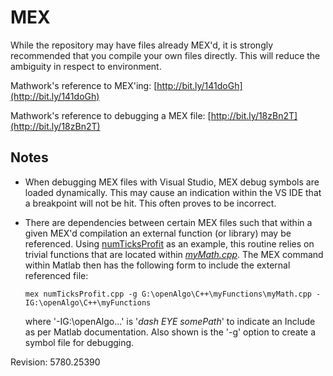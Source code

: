 # MEX #
While the repository may have files already MEX'd, it is strongly recommended that you compile your own files directly. This will reduce the ambiguity in respect to environment.

Mathwork's reference to MEX'ing:
[http://bit.ly/141doGh](http://bit.ly/141doGh)

Mathwork's reference to debugging a MEX file:
[http://bit.ly/18zBn2T](http://bit.ly/18zBn2T)

## Notes ##

- When debugging MEX files with Visual Studio, MEX debug symbols are loaded dynamically. This may cause an indication within the VS IDE that a breakpoint will not be hit. This often proves to be incorrect.
- There are dependencies between certain MEX files such that within a given MEX'd compilation an external function (or library) may be referenced. Using [numTicksProfit](https://github.com/mtompkins/openAlgo/tree/master/Matlab/MEX/C%2B%2B/numTicksProfit "numTicksProfit") as an example, this routine relies on trivial functions that are located within [*myMath.cpp*](https://github.com/mtompkins/openAlgo/tree/master/C%2B%2B/myFunctions "myMath.cpp").  The MEX command within Matlab then has the following form to include the external referenced file:

    `mex numTicksProfit.cpp -g G:\openAlgo\C++\myFunctions\myMath.cpp -IG:\openAlgo\C++\myFunctions`

	where '-IG:\openAlgo\...' is '*dash EYE somePath*' to indicate an Include as per Matlab documentation. Also shown is the '-g' option to create a symbol file for debugging.

Revision: 5780.25390
